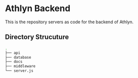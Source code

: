 # Athlyn Backend 

This is the repository servers as code for the backend of Athlyn. 

## Directory Strucuture

```bash
.
├── api  
├── database
├── docs
├── middleware
└── server.js
```
